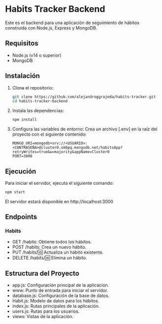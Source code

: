 # Habits Tracker Backend

Este es el backend para una aplicación de seguimiento de hábitos construida con Node.js, Express y MongoDB.

## Requisitos

- Node.js (v14 o superior)
- MongoDB

## Instalación

1. Clona el repositorio:
    ```sh
    git clone https://github.com/alejandroggrajeda/habits-tracker.git
    cd habits-tracker-backend
    ```

2. Instala las dependencias:
    ```sh
    npm install
    ```

3. Configura las variables de entorno:
    Crea un archivo [.env] en la raíz del proyecto con el siguiente contenido:
    
    ```env
    MONGO_URI=mongodb+srv://<USUARIO>:<CONTRASEÑA>@cluster0.sm8pq.mongodb.net/habitsApp?retryWrites=true&w=majority&appName=Cluster0
    PORT=3000
    ```

## Ejecución

Para iniciar el servidor, ejecuta el siguiente comando:
```sh
npm start
```

El servidor estará disponible en http://localhost:3000

## Endpoints

### Habits
- GET /habits: Obtiene todos los hábitos.
- POST /habits: Crea un nuevo hábito.
- PUT /habits/:id: Actualiza un hábito existente.
- DELETE /habits/:id: Elimina un hábito.

## Estructura del Proyecto
- app.js: Configuración principal de la aplicación.
- www: Punto de entrada para iniciar el servidor.
- database.js: Configuración de la base de datos.
- Habit.js: Modelo de datos para los hábitos.
- index.js: Rutas principales de la aplicación.
- users.js: Rutas para los usuarios.
- views: Vistas de la aplicación.


